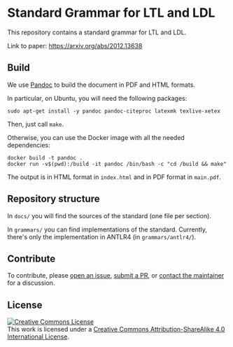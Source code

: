 # Standard Grammar for LTL and LDL

This repository
contains a standard grammar for LTL and LDL.

Link to paper: https://arxiv.org/abs/2012.13638

## Build

We use [Pandoc](https://pandoc.org/) to build the document in PDF and HTML formats.

In particular, on Ubuntu, you will need the following packages:

```
sudo apt-get install -y pandoc pandoc-citeproc latexmk texlive-xetex
```

Then, just call `make`.

Otherwise, you can use the Docker image with all the needed dependencies:
```
docker build -t pandoc .
docker run -v$(pwd):/build -it pandoc /bin/bash -c "cd /build && make"
```

The output is in HTML format in `index.html` and 
in PDF format in `main.pdf`.

## Repository structure

In `docs/` you will find the sources of the standard
(one file per section).

In `grammars/` you can find implementations
of the standard. Currently, 
there's only the implementation in ANTLR4 (in `grammars/antlr4/`).

## Contribute

To contribute, please 
[open an issue](https://github.com/marcofavorito/tl-grammars/issues),
[submit a PR](https://github.com/marcofavorito/tl-grammars/pulls),
or [contact the maintainer](mailto:favorito@diag.uniroma1.it) for a discussion.


## License

<a rel="license" href="http://creativecommons.org/licenses/by-sa/4.0/"><img alt="Creative Commons License" style="border-width:0" src="https://i.creativecommons.org/l/by-sa/4.0/88x31.png" /></a><br />This work is licensed under a <a rel="license" href="http://creativecommons.org/licenses/by-sa/4.0/">Creative Commons Attribution-ShareAlike 4.0 International License</a>.

